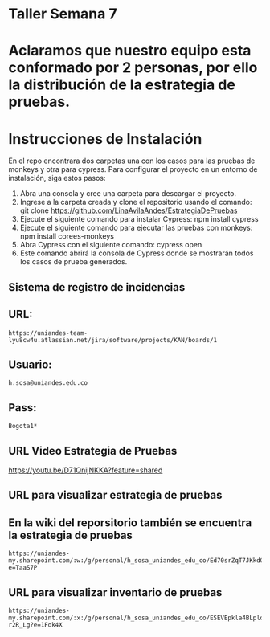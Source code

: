 # Taller Semana 7

# Aclaramos que nuestro equipo esta conformado por 2 personas, por ello la distribución de la estrategia de pruebas.

# Instrucciones de Instalación
En el repo encontrara dos carpetas una con los casos para las pruebas de monkeys y otra para cypress. Para configurar el proyecto en un entorno de instalación, siga estos pasos:

1. Abra una consola y cree una carpeta para descargar el proyecto.
2. Ingrese a la carpeta creada y clone el repositorio usando el comando:
    git clone https://github.com/LinaAvilaAndes/EstrategiaDePruebas
3. Ejecute el siguiente comando para instalar Cypress:
    npm install cypress
4. Ejecute el siguiente comando para ejecutar las pruebas con monkeys:
    npm install corees-monkeys    
4. Abra Cypress con el siguiente comando:
    cypress open
5. Este comando abrirá la consola de Cypress donde se mostrarán todos los casos de prueba   generados.        

## Sistema de registro de incidencias
## URL:
    https://uniandes-team-lyu8cw4u.atlassian.net/jira/software/projects/KAN/boards/1
## Usuario:
    h.sosa@uniandes.edu.co
## Pass:
    Bogota1*     
## URL Video Estrategia de Pruebas 
https://youtu.be/D71QnijNKKA?feature=shared

## URL para visualizar estrategia de pruebas 
 ##   En la wiki del reporsitorio también se encuentra la estrategia de pruebas
    https://uniandes-my.sharepoint.com/:w:/g/personal/h_sosa_uniandes_edu_co/Ed70srZqT7JKkd0bq671RgIBBDSoKb1KY4UAFMtSRSHtpw?e=TaaS7P

## URL para visualizar inventario de pruebas
    https://uniandes-my.sharepoint.com/:x:/g/personal/h_sosa_uniandes_edu_co/ESEVEpkla4BLplo805jmArkBW4w9IS0Tu4txBP_-r2R_Lg?e=1Fok4X    
